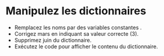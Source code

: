 ﻿# Manipulez les dictionnaires
 
- Remplacez les noms par des variables constantes .
- Corrigez mars en indiquant sa valeur correcte (3).
- Supprimez juin du dictionnaire.
- Exécutez le code pour afficher le contenu du dictionnaire.
